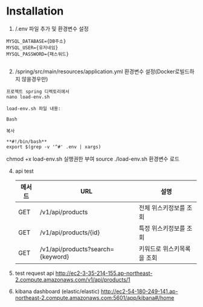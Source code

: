 # Installation

1. /.env 파일 추가 및 환경변수 설정
```shell
MYSQL_DATABASE={DB주소}
MYSQL_USER={유저네임}
MYSQL_PASSWORD={패스워드}


```
2. /spring/src/main/resources/application.yml 환경변수 설정(Docker로빌드하지 않을경우만)
```shell
프로젝트 spring 디렉토리에서
nano load-env.sh
```

```shell
load-env.sh 파일 내용:

Bash

복사

**#!/bin/bash**
export $(grep -v '^#' .env | xargs)
```

chmod +x load-env.sh 실행권한 부여
source ./load-env.sh 환경변수 로드


4. api test

   | 메서드 | URL                                                    | 설명             |
   |-----|--------------------------------------------------------|----------------|
   | GET | /v1/api/products                  | 전체 위스키정보를 조회   |
   | GET | /v1/api/products/{id}             | 특정 위스키정보를 조회   |
   | GET | /v1/api/products?search={keyword} | 키워드로 위스키목록을 조회 |

5. test request api
   http://ec2-3-35-214-155.ap-northeast-2.compute.amazonaws.com/v1/api/products/1
6. kibana dashboard (elastic/elastic)
   http://ec2-54-180-249-141.ap-northeast-2.compute.amazonaws.com:5601/app/kibana#/home
